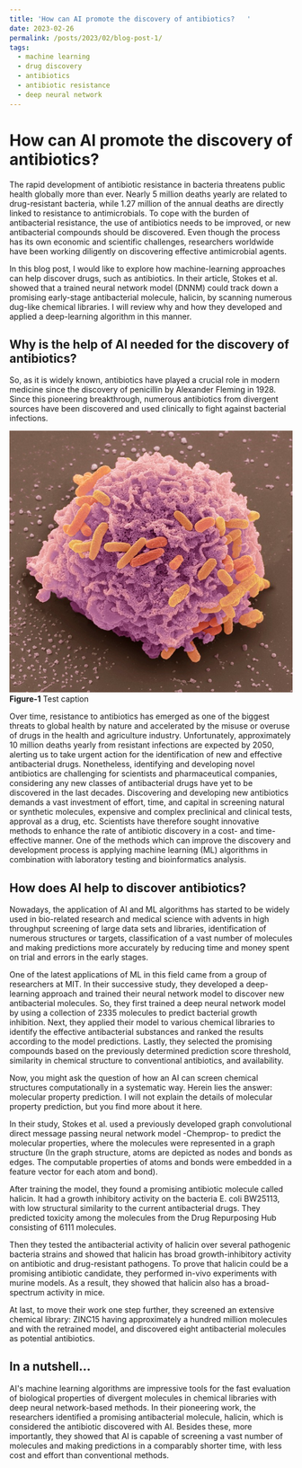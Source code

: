 ```yaml
---
title: 'How can AI promote the discovery of antibiotics?   '
date: 2023-02-26
permalink: /posts/2023/02/blog-post-1/
tags:
  - machine learning
  - drug discovery
  - antibiotics
  - antibiotic resistance
  - deep neural network
---
```


# How can AI promote the discovery of antibiotics?

The rapid development of antibiotic resistance in bacteria threatens public health globally more than ever. Nearly 5 million deaths yearly are related to drug-resistant bacteria, while 1.27 million of the annual deaths are directly linked to resistance to antimicrobials. To cope with the burden of antibacterial resistance, the use of antibiotics needs to be improved, or new antibacterial compounds should be discovered. Even though the process has its own economic and scientific challenges, researchers worldwide have been working diligently on discovering effective antimicrobial agents. 

In this blog post, I would like to explore how machine-learning approaches can help discover drugs, such as antibiotics. In their article, Stokes et al. showed that a trained neural network model (DNNM) could track down a promising early-stage antibacterial molecule, halicin, by scanning numerous dug-like chemical libraries. I will review why and how they developed and applied a deep-learning algorithm in this manner.

## Why is the help of AI needed for the discovery of antibiotics?

So, as it is widely known, antibiotics have played a crucial role in modern medicine since the discovery of penicillin by Alexander Fleming in 1928. Since this pioneering breakthrough, numerous antibiotics from divergent sources have been discovered and used clinically to fight against bacterial infections.

![](./images/bacteria.jpg)
**Figure-1** Test caption

Over time, resistance to antibiotics has emerged as one of the biggest threats to global health by nature and accelerated by the misuse or overuse of drugs in the health and agriculture industry. Unfortunately, approximately 10 million deaths yearly from resistant infections are expected by 2050, alerting us to take urgent action for the identification of new and effective antibacterial drugs. Nonetheless, identifying and developing novel antibiotics are challenging for scientists and pharmaceutical companies, considering any new classes of antibacterial drugs have yet to be discovered in the last decades. Discovering and developing new antibiotics demands a vast investment of effort, time, and capital in screening natural or synthetic molecules, expensive and complex preclinical and clinical tests, approval as a drug, etc. Scientists have therefore sought innovative methods to enhance the rate of antibiotic discovery in a cost- and time-effective manner. One of the methods which can improve the discovery and development process is applying machine learning (ML) algorithms in combination with laboratory testing and bioinformatics analysis.   

## How does AI help to discover antibiotics? 

Nowadays, the application of AI and ML algorithms has started to be widely used in bio-related research and medical science with advents in high throughput screening of large data sets and libraries, identification of numerous structures or targets, classification of a vast number of molecules and making predictions more accurately by reducing time and money spent on trial and errors in the early stages.

One of the latest applications of ML in this field came from a group of researchers at MIT. In their successive study, they developed a deep-learning approach and trained their neural network model to discover new antibacterial molecules. So, they first trained a deep neural network model by using a collection of 2335 molecules to predict bacterial growth inhibition. Next, they applied their model to various chemical libraries to identify the effective antibacterial substances and ranked the results according to the model predictions. Lastly, they selected the promising compounds based on the previously determined prediction score threshold, similarity in chemical structure to conventional antibiotics, and availability. 

Now, you might ask the question of how an AI can screen chemical structures computationally in a systematic way. Herein lies the answer: molecular property prediction. I will not explain the details of molecular property prediction, but you find more about it here.

In their study, Stokes et al. used a previously developed graph convolutional direct message passing neural network model -Chemprop- to predict the molecular properties, where the molecules were represented in a graph structure (In the graph structure, atoms are depicted as nodes and bonds as edges. The computable properties of atoms and bonds were embedded in a feature vector for each atom and bond). 

After training the model, they found a promising antibiotic molecule called halicin. It had a growth inhibitory activity on the bacteria E. coli BW25113, with low structural similarity to the current antibacterial drugs. They predicted toxicity among the molecules from the Drug Repurposing Hub consisting of 6111 molecules. 

Then they tested the antibacterial activity of halicin over several pathogenic bacteria strains and showed that halicin has broad growth-inhibitory activity on antibiotic and drug-resistant pathogens. To prove that halicin could be a promising antibiotic candidate, they performed in-vivo experiments with murine models. As a result, they showed that halicin also has a broad-spectrum activity in mice. 

At last, to move their work one step further, they screened an extensive chemical library: ZINC15 having approximately a hundred million molecules and with the retrained model, and discovered eight antibacterial molecules as potential antibiotics. 

## In a nutshell…

AI's machine learning algorithms are impressive tools for the fast evaluation of biological properties of divergent molecules in chemical libraries with deep neural network-based methods. In their pioneering work, the researchers identified a promising antibacterial molecule, halicin, which is considered the antibiotic discovered with AI. Besides these, more importantly, they showed that AI is capable of screening a vast number of molecules and making predictions in a comparably shorter time, with less cost and effort than conventional methods.